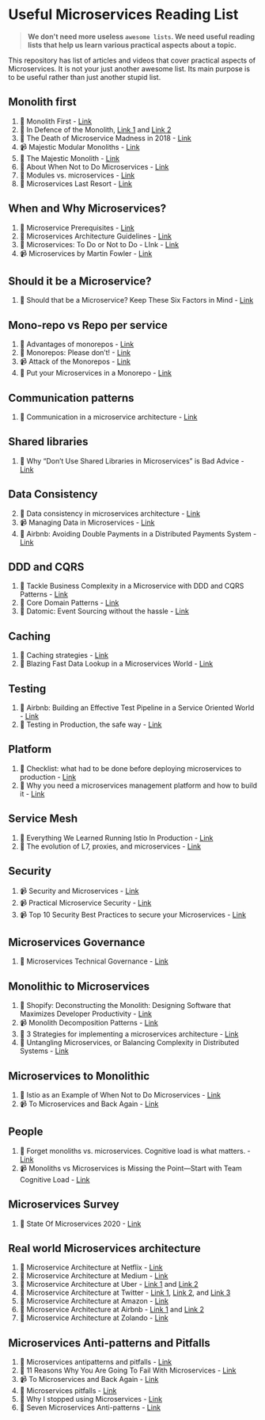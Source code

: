 # Useful Microservices Reading List

> **We don't need more useless `awesome lists`. We need useful reading lists that help us learn various practical aspects about a topic.**

This repository has list of articles and videos that cover practical aspects of Microservices. It is not your just another awesome list. Its main purpose is to be useful rather than just another stupid list.

## Monolith first

1. :memo: Monolith First - [Link](https://martinfowler.com/bliki/MonolithFirst.html)
3. :memo: In Defence of the Monolith, [Link 1](https://www.infoq.com/articles/monolith-defense-part-1/) and [Link 2](https://www.infoq.com/articles/monolith-defense-part-2/)
4. :memo: The Death of Microservice Madness in 2018 - [Link](https://dwmkerr.com/the-death-of-microservice-madness-in-2018/)
5. :video_camera: Majestic Modular Monoliths - [Link](https://vimeo.com/233980163)
5. :memo: The Majestic Monolith - [Link](https://m.signalvnoise.com/the-majestic-monolith/)
6. :memo: About When Not to Do Microservices - [Link](https://blog.christianposta.com/microservices/when-not-to-do-microservices/)
7. :memo: Modules vs. microservices - [Link](https://www.oreilly.com/radar/modules-vs-microservices/)
8. :memo: Microservices Last Resort - [Link](https://www.theregister.com/2020/03/04/microservices_last_resort)

## When and Why Microservices?

1. :memo: Microservice Prerequisites - [Link](https://martinfowler.com/bliki/MicroservicePrerequisites.html)
3. :memo: Microservices Architecture Guidelines - [Link](https://github.com/justinamiller/Microservices-Architecture-Guidelines)
3. :memo: Microservices: To Do or Not to Do - LInk - [Link](http://www.bestdevops.com/microservices-to-do-or-not-to-do/)
4. :video_camera: Microservices by Martin Fowler - [Link](https://www.youtube.com/watch?v=wgdBVIX9ifA)

## Should it be a Microservice?

1. :memo: Should that be a Microservice? Keep These Six Factors in Mind - [Link](https://tanzu.vmware.com/content/blog/should-that-be-a-microservice-keep-these-six-factors-in-mind)

## Mono-repo vs Repo per service

1. :memo: Advantages of monorepos - [Link](https://danluu.com/monorepo/)
2. :memo: Monorepos: Please don’t! - [Link](https://medium.com/@mattklein123/monorepos-please-dont-e9a279be011b)
3. :video_camera: Attack of the Monorepos - [Link](https://www.infoq.com/presentations/monorepos/)
4. :memo: Put your Microservices in a Monorepo - [Link](https://blog.upcoding.fr/microservices-in-a-monorepo/)

## Communication patterns

1. :memo: Communication in a microservice architecture - [Link](https://docs.microsoft.com/en-us/dotnet/architecture/microservices/architect-microservice-container-applications/communication-in-microservice-architecture)

## Shared libraries

1. :memo: Why “Don’t Use Shared Libraries in Microservices” is Bad Advice - [Link](https://www.grahamlea.com/2016/04/shared-libraries-in-microservices-bad-advice/)

## Data Consistency

2. :memo:  Data consistency in microservices architecture - [Link](https://ebaytech.berlin/data-consistency-in-microservices-architecture-bf99ba31636f)
3. :video_camera: Managing Data in Microservices - [Link](https://www.infoq.com/presentations/microservices-managing-data/)
3. :memo:  Airbnb: Avoiding Double Payments in a Distributed Payments System - [Link](https://medium.com/airbnb-engineering/avoiding-double-payments-in-a-distributed-payments-system-2981f6b070bb)

## DDD and CQRS

1. :memo: Tackle Business Complexity in a Microservice with DDD and CQRS Patterns - [Link](https://docs.microsoft.com/en-us/dotnet/architecture/microservices/microservice-ddd-cqrs-patterns/)
2. :memo: Core Domain Patterns - [Link](https://medium.com/nick-tune-tech-strategy-blog/core-domain-patterns-941f89446af5) 
3. :memo: Datomic: Event Sourcing without the hassle - [Link](https://vvvvalvalval.github.io/posts/2018-11-12-datomic-event-sourcing-without-the-hassle.html)

## Caching

1. :memo: Caching strategies - [Link](https://zubialevich.blogspot.com/2018/08/caching-strategies.html)
2. :memo: Blazing Fast Data Lookup in a Microservices World - [Link](https://medium.com/capital-one-tech/blazing-fast-data-lookup-in-a-microservices-world-dd3ae548ca45)

## Testing

1. :memo: Airbnb: Building an Effective Test Pipeline in a Service Oriented World - [Link](https://medium.com/airbnb-engineering/building-an-effective-test-pipeline-in-a-service-oriented-world-6968c513c6bd)
2. :memo:  Testing in Production, the safe way - [Link](https://medium.com/@copyconstruct/testing-in-production-the-safe-way-18ca102d0ef1)

## Platform

1. :memo: Checklist: what had to be done before deploying microservices to production - [Link](https://habr.com/en/post/438186/)
2. :memo: Why you need a microservices management platform and how to build it - [Link](https://blog.griddynamics.com/build-a-microservices-platform-for-replatforming/)


## Service Mesh

1. :memo: Everything We Learned Running Istio In Production - [Link](https://engineering.hellofresh.com/everything-we-learned-running-istio-in-production-part-1-51efec69df65)
2. :memo:  The evolution of L7, proxies, and microservices - [Link](https://blog.getambassador.io/the-evolution-of-l7-proxies-and-microservices-264381945f7d)

## Security

1. :video_camera: Security and Microservices - [Link](https://www.youtube.com/watch?v=ZXGaC3GR3zU)
2. :video_camera: Practical Microservice Security - [Link](https://www.youtube.com/watch?v=CseYwoLjBb0)
3. :video_camera: Top 10 Security Best Practices to secure your Microservices - [Link](https://www.youtube.com/watch?v=VtUQINsYXDM)

## Microservices Governance

1. :memo: Microservices Technical Governance - [Link](https://medium.com/ibm-garage/microservices-technical-governance-f5aed10189d1)

## Monolithic to Microservices

1. :memo: Shopify: Deconstructing the Monolith: Designing Software that Maximizes Developer Productivity - [Link](https://engineering.shopify.com/blogs/engineering/deconstructing-monolith-designing-software-maximizes-developer-productivity)
2. :video_camera: Monolith Decomposition Patterns - [Link](https://www.infoq.com/presentations/microservices-principles-patterns/)
3. :memo: 3 Strategies for implementing a microservices architecture - [Link](https://about.gitlab.com/blog/2019/06/17/strategies-microservices-architecture/)
4. :memo: Untangling Microservices, or Balancing Complexity in Distributed Systems - [Link](https://vladikk.com/2020/04/09/untangling-microservices/)


## Microservices to Monolithic

1. :memo: Istio as an Example of When Not to Do Microservices - [Link](https://blog.christianposta.com/microservices/istio-as-an-example-of-when-not-to-do-microservices/)
2. :video_camera: To Microservices and Back Again - [Link](https://www.infoq.com/presentations/microservices-monolith-antipatterns/)


## People

1. :memo:  Forget monoliths vs. microservices. Cognitive load is what matters. - [Link](https://techbeacon.com/app-dev-testing/forget-monoliths-vs-microservices-cognitive-load-what-matters)
2. :video_camera: Monoliths vs Microservices is Missing the Point—Start with Team Cognitive Load - [Link](https://www.youtube.com/watch?v=haejb5rzKsM)

## Microservices Survey

1. :book: State Of Microservices 2020 - [Link](https://tsh.io/state-of-microservices/)


## Real world Microservices architecture

1. :memo: Microservice Architecture at Netflix - [Link](https://www.nginx.com/blog/microservices-at-netflix-architectural-best-practices/)
2. :memo: Microservice Architecture  at Medium - [Link](https://medium.engineering/microservice-architecture-at-medium-9c33805eb74f)
3. :memo: Microservice Architecture at Uber - [Link 1](https://eng.uber.com/service-oriented-architecture/) and [Link 2](https://eng.uber.com/microservice-architecture/)
4. :memo: Microservice Architecture at Twitter - [Link 1](https://blog.twitter.com/engineering/en_us/topics/infrastructure/2020/building-twitters-ad-platform-architecture-for-the-future.html), [Link 2](https://blog.twitter.com/engineering/en_us/topics/infrastructure/2020/rebuild_twitter_public_api_2020.html), and [Link 3](https://blog.twitter.com/engineering/en_us/topics/infrastructure/2017/the-infrastructure-behind-twitter-scale.html)
5. :memo: Microservice Architecture at Amazon - [Link](http://highscalability.com/amazon-architecture)
6. :memo: Microservice Architecture at Airbnb - [Link 1](https://medium.com/airbnb-engineering/building-services-at-airbnb-part-1-c4c1d8fa811b) and [Link 2](https://medium.com/airbnb-engineering/building-services-at-airbnb-part-3-ac6d4972fc2d)
7. :memo: Microservice Architecture at Zolando - [Link](https://www.infoq.com/news/2016/02/Monolith-Microservices-Zalando/)

## Microservices Anti-patterns and Pitfalls

1. :memo:  Microservices antipatterns and pitfalls - [Link](https://www.oreilly.com/content/microservices-antipatterns-and-pitfalls/)
2. :memo: 11 Reasons Why You Are Going To Fail With Microservices - [Link](https://medium.com/xebia-engineering/11-reasons-why-you-are-going-to-fail-with-microservices-29b93876268b)
3. :video_camera: To Microservices and Back Again - [Link](https://www.infoq.com/presentations/microservices-monolith-antipatterns/)
4. :memo: Microservices pitfalls - [Link](https://natalian.org/2019/05/16/Microservices_pitfalls/)
5. :memo:  Why I stopped using Microservices - [Link](https://www.robinwieruch.de/microservices-tradeoffs)
6. :memo: Seven Microservices Anti-patterns - [Link](https://www.infoq.com/articles/seven-uservices-antipatterns/)
